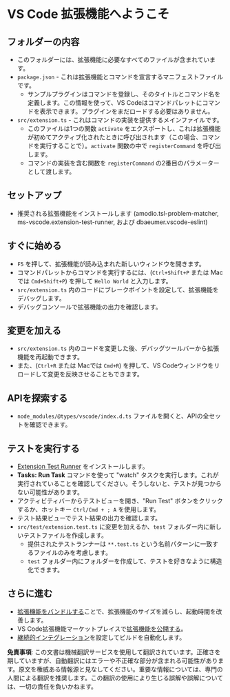 # VS Code 拡張機能へようこそ

## フォルダーの内容

* このフォルダーには、拡張機能に必要なすべてのファイルが含まれています。
* `package.json` - これは拡張機能とコマンドを宣言するマニフェストファイルです。
  * サンプルプラグインはコマンドを登録し、そのタイトルとコマンド名を定義します。この情報を使って、VS Codeはコマンドパレットにコマンドを表示できます。プラグインをまだロードする必要はありません。
* `src/extension.ts` - これはコマンドの実装を提供するメインファイルです。
  * このファイルは1つの関数 `activate` をエクスポートし、これは拡張機能が初めてアクティブ化されたときに呼び出されます（この場合、コマンドを実行することで）。`activate` 関数の中で `registerCommand` を呼び出します。
  * コマンドの実装を含む関数を `registerCommand` の2番目のパラメーターとして渡します。

## セットアップ

* 推奨される拡張機能をインストールします (amodio.tsl-problem-matcher, ms-vscode.extension-test-runner, および dbaeumer.vscode-eslint)

## すぐに始める

* `F5` を押して、拡張機能が読み込まれた新しいウィンドウを開きます。
* コマンドパレットからコマンドを実行するには、(`Ctrl+Shift+P` または Macでは `Cmd+Shift+P`) を押して `Hello World` と入力します。
* `src/extension.ts` 内のコードにブレークポイントを設定して、拡張機能をデバッグします。
* デバッグコンソールで拡張機能の出力を確認します。

## 変更を加える

* `src/extension.ts` 内のコードを変更した後、デバッグツールバーから拡張機能を再起動できます。
* また、(`Ctrl+R` または Macでは `Cmd+R`) を押して、VS Codeウィンドウをリロードして変更を反映させることもできます。

## APIを探索する

* `node_modules/@types/vscode/index.d.ts` ファイルを開くと、APIの全セットを確認できます。

## テストを実行する

* [Extension Test Runner](https://marketplace.visualstudio.com/items?itemName=ms-vscode.extension-test-runner) をインストールします。
* **Tasks: Run Task** コマンドを使って "watch" タスクを実行します。これが実行されていることを確認してください。そうしないと、テストが見つからない可能性があります。
* アクティビティバーからテストビューを開き、"Run Test" ボタンをクリックするか、ホットキー `Ctrl/Cmd + ; A` を使用します。
* テスト結果ビューでテスト結果の出力を確認します。
* `src/test/extension.test.ts` に変更を加えるか、`test` フォルダー内に新しいテストファイルを作成します。
  * 提供されたテストランナーは `**.test.ts` という名前パターンに一致するファイルのみを考慮します。
  * `test` フォルダー内にフォルダーを作成して、テストを好きなように構造化できます。

## さらに進む

* [拡張機能をバンドルする](https://code.visualstudio.com/api/working-with-extensions/bundling-extension)ことで、拡張機能のサイズを減らし、起動時間を改善します。
* VS Code拡張機能マーケットプレイスで[拡張機能を公開する](https://code.visualstudio.com/api/working-with-extensions/publishing-extension)。
* [継続的インテグレーション](https://code.visualstudio.com/api/working-with-extensions/continuous-integration)を設定してビルドを自動化します。

**免責事項**:
この文書は機械翻訳サービスを使用して翻訳されています。正確さを期していますが、自動翻訳にはエラーや不正確な部分が含まれる可能性があります。原文を権威ある情報源と見なしてください。重要な情報については、専門の人間による翻訳を推奨します。この翻訳の使用により生じる誤解や誤解については、一切の責任を負いかねます。